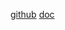 [github](https://github.com/kubernetes/kops)
[doc](https://kubernetes.io/docs/getting-started-guides/kops/)